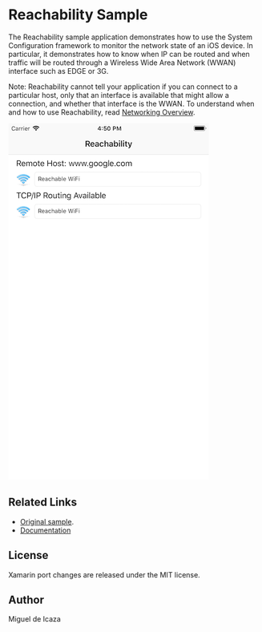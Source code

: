 Reachability Sample
===================

The Reachability sample application demonstrates how to use the System Configuration framework to monitor the network state of an iOS device. In particular, it demonstrates how to know when IP can be routed and when traffic will be routed through a Wireless Wide Area Network (WWAN) interface such as EDGE or 3G.

Note: Reachability cannot tell your application if you can connect to a particular host, only that an interface is available that might allow a connection, and whether that interface is the WWAN. To understand when and how to use Reachability, read [Networking Overview][1].

[1]: <http://developer.apple.com/library/ios/#documentation/NetworkingInternetWeb/Conceptual/NetworkingOverview/>

![iPhone running Reachability sample](Screenshots/screenshot-1.png)


Related Links
-------

- [Original sample](https://developer.apple.com/library/archive/samplecode/Reachability/Introduction/Intro.html).
- [Documentation](http://developer.apple.com/library/ios/#documentation/NetworkingInternetWeb/Conceptual/NetworkingOverview/)

License
-------

Xamarin port changes are released under the MIT license.

Author
-------

Miguel de Icaza
